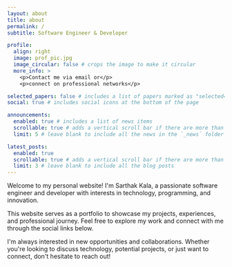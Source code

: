 ```yaml
---
layout: about
title: about
permalink: /
subtitle: Software Engineer & Developer

profile:
  align: right
  image: prof_pic.jpg
  image_circular: false # crops the image to make it circular
  more_info: >
    <p>Contact me via email or</p>
    <p>connect on professional networks</p>

selected_papers: false # includes a list of papers marked as "selected={true}"
social: true # includes social icons at the bottom of the page

announcements:
  enabled: true # includes a list of news items
  scrollable: true # adds a vertical scroll bar if there are more than 3 news items
  limit: 5 # leave blank to include all the news in the `_news` folder

latest_posts:
  enabled: true
  scrollable: true # adds a vertical scroll bar if there are more than 3 new posts items
  limit: 3 # leave blank to include all the blog posts
---
```


Welcome to my personal website! I'm Sarthak Kala, a passionate software engineer and developer with interests in technology, programming, and innovation.

This website serves as a portfolio to showcase my projects, experiences, and professional journey. Feel free to explore my work and connect with me through the social links below.

I'm always interested in new opportunities and collaborations. Whether you're looking to discuss technology, potential projects, or just want to connect, don't hesitate to reach out!
